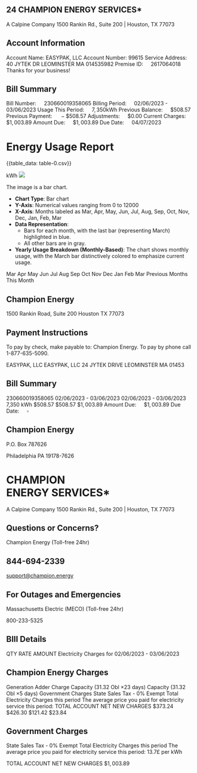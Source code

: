## 24 CHAMPION ENERGY SERVICES*

A Calpine Company
1500 Rankin Rd., Suite 200 | Houston, TX 77073

## Account Information

Account Name: EASYPAK, LLC
Account Number: 99615
Service Address: 40 JYTEK DR
LEOMINSTER MA 014535982
Premise ID: $\quad 2617064018$
Thanks for your business!

## Bill Summary

Bill Number: $\quad 230660019358065$
Billing Period: $\quad 02 / 06 / 2023$ - 03/06/2023
Usage This Period: $\quad 7,350 \mathrm{kWh}$
Previous Balance: $\quad \$ 508.57$
Previous Payment: $\quad-\$ 508.57$
Adjustments: $\quad \$ 0.00$
Current Charges: $\quad \$ 1,003.89$
Amount Due: $\quad \$ 1,003.89$
Due Date: $\quad 04 / 07 / 2023$

# Energy Usage Report 

{{table_data: table-0.csv}}

kWh
![](images/img-0.jpeg)

The image is a bar chart.

- **Chart Type**: Bar chart
- **Y-Axis**: Numerical values ranging from 0 to 12000
- **X-Axis**: Months labeled as Mar, Apr, May, Jun, Jul, Aug, Sep, Oct, Nov, Dec, Jan, Feb, Mar
- **Data Representation**: 
  - Bars for each month, with the last bar (representing March) highlighted in blue.
  - All other bars are in gray.
- **Yearly Usage Breakdown (Monthly-Based)**: The chart shows monthly usage, with the March bar distinctively colored to emphasize current usage.

Mar Apr May Jun Jul Aug Sep Oct Nov Dec Jan Feb Mar
Previous Months
This Month

## Champion Energy

1500 Rankin Road, Suite 200
Houston TX 77073

## Payment Instructions

To pay by check, make payable to: Champion Energy. To pay by phone call 1-877-635-5090.

EASYPAK, LLC
EASYPAK, LLC
24 JYTEK DRIVE
LEOMINSTER MA 01453

## Bill Summary

230660019358065
02/06/2023 - 03/06/2023
02/06/2023 - 03/06/2023
7,350 kWh
$\$ 508.57$
$\$ 508.57$
$\$ 1,003.89$
Amount Due: $\quad \$ 1,003.89$
Due Date: $\quad \square$

## Champion Energy

P.O. Box 787626

Philadelphia PA 19178-7626

# CHAMPION <br> ENERGY SERVICES* 

A Calpine Company
1500 Rankin Rd., Suite 200 | Houston, TX 77073

## Questions or Concerns?

Champion Energy (Toll-free 24hr)

## 844-694-2339

support@champion.energy

## For Outages and Emergencies

Massachusetts Electric (MECO) (Toll-free 24hr)

800-233-5325

## BIII Details

QTY RATE
AMOUNT
Electricity Charges for 02/06/2023 - 03/06/2023

## Champion Energy Charges

Generation
Adder Charge
Capacity (31.32 Obl $\times 23$ days)
Capacity (31.32 Obl $\times 5$ days)
Government Charges
State Sales Tax - 0\% Exempt
Total Electricity Charges this period
The average price you paid for electricity service this period:
TOTAL ACCOUNT NET NEW CHARGES
$\$ 373.24$
$\$ 426.30$
$\$ 121.42$
$\$ 23.84$

## Government Charges

State Sales Tax - 0\% Exempt
Total Electricity Charges this period
The average price you paid for electricity service this period:
13.7£ per kWh

TOTAL ACCOUNT NET NEW CHARGES
$\$ 1,003.89$
